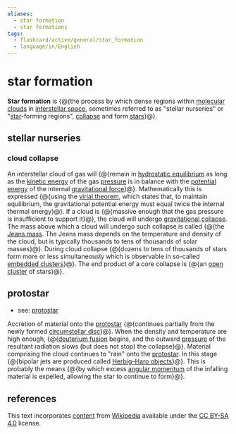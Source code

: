 ```yaml
---
aliases:
  - star formation
  - star formations
tags:
  - flashcard/active/general/star_formation
  - language/in/English
---
```


# star formation

__Star formation__ is {@{the process by which dense regions within [molecular clouds](molecular%20cloud.md) in [interstellar space](outer%20space.md#interstellar%20space), sometimes referred to as "stellar nurseries" or "[star](star.md)-forming regions", [collapse](Jeans%20instability.md) and form [stars](star.md)}@}.

## stellar nurseries

### cloud collapse

An interstellar cloud of gas will {@{remain in [hydrostatic equilibrium](hydrostatic%20equilibrium.md) as long as the [kinetic energy](kinetic%20energy.md) of the gas [pressure](pressure.md) is in balance with the [potential energy](potential%20energy.md) of the internal [gravitational force](gravity.md)}@}. Mathematically this is expressed {@{using the [virial theorem](virial%20theorem.md), which states that, to maintain equilibrium, the gravitational potential energy must equal twice the internal thermal energy}@}. If a cloud is {@{massive enough that the gas pressure is insufficient to support it}@}, the cloud will undergo [gravitational collapse](gravitational%20collapse.md). The mass above which a cloud will undergo such collapse is called {@{the [Jeans mass](Jeans%20instability.md#Jeans%20mass). The Jeans mass depends on the temperature and density of the cloud, but is typically thousands to tens of thousands of solar masses}@}. During cloud collapse {@{dozens to tens of thousands of stars form more or less simultaneously which is observable in so-called [embedded clusters](embedded%20cluster.md)}@}. The end product of a core collapse is {@{an [open cluster](open%20cluster.md) of stars}@}.

## protostar

- see: [protostar](protostar.md)

Accretion of material onto the [protostar](protostar.md) {@{continues partially from the newly formed [circumstellar disc](circumstellar%20disc.md)}@}. When the density and temperature are high enough, {@{[deuterium fusion](deuterium%20fusion.md) begins, and the outward [pressure](radiation%20pressure.md) of the resultant radiation slows (but does not stop) the collapse}@}. Material comprising the cloud continues to "rain" onto the [protostar](protostar.md). In this stage {@{bipolar jets are produced called [Herbig–Haro objects](Herbig–Haro%20object.md)}@}. This is probably the means {@{by which excess [angular momentum](angular%20momentum.md) of the infalling material is expelled, allowing the star to continue to form}@}.

## references

This text incorporates [content](https://en.wikipedia.org/wiki/star_formation) from [Wikipedia](Wikipedia.md) available under the [CC BY-SA 4.0](https://creativecommons.org/licenses/by-sa/4.0/) license.
